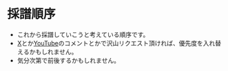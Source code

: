 # 採譜順序
* これから採譜していこうと考えている順序です。
* [X](https://x.com/CircleTenThanks)とか[YouTube](https://www.youtube.com/@CircleTenThanks)のコメントとかで沢山リクエスト頂ければ、優先度を入れ替えるかもしれません。
* 気分次第で前後するかもしれません。
